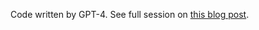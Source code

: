 Code written by GPT-4. See full session on [this blog post](https://klaviyo.tech/playing-with-gpt-4-writing-code-a137a7261655).
